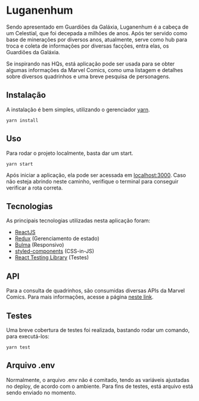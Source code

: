 # Luganenhum

Sendo apresentado em Guardiões da Galáxia, Luganenhum é a cabeça de um Celestial, que foi decepada a milhões de anos. Após ter servido como base de minerações por diversos anos, atualmente, serve como hub para troca e coleta de informações por diversas facções, entra elas, os Guardiões da Galáxia.

Se inspirando nas HQs, está aplicação pode ser usada para se obter algumas informações da Marvel Comics, como uma listagem e detalhes sobre diversos quadrinhos e uma breve pesquisa de personagens.

## Instalação

A instalação é bem simples, utilizando o gerenciador [yarn](https://yarnpkg.com/).

```yarn
yarn install
```

## Uso

Para rodar o projeto localmente, basta dar um start.

```yarn
yarn start
```
Após iniciar a aplicação, ela pode ser acessada em [localhost:3000](http://localhost:3000). Caso não esteja abrindo neste caminho, verifique o terminal para conseguir verificar a rota correta.

## Tecnologias
As principais tecnologias utilizadas nesta aplicação foram:

* [ReactJS](https://reactjs.org/)
* [Redux](https://redux.js.org/) (Gerenciamento de estado)
* [Bulma](https://bulma.io/) (Responsivo)
* [styled-components](https://styled-components.com/) (CSS-in-JS)
* [React Testing Library](https://testing-library.com/docs/react-testing-library/intro) (Testes)

## API

Para a consulta de quadrinhos, são consumidas diversas APIs da Marvel Comics. Para mais informações, acesse a página [neste link](https://developer.marvel.com/).

## Testes

Uma breve cobertura de testes foi realizada, bastando rodar um comando, para executá-los:

```yarn
yarn test
```

## Arquivo .env

Normalmente, o arquivo .env não é comitado, tendo as variáveis ajustadas no deploy, de acordo com o ambiente. Para fins de testes, está arquivo está sendo enviado no momento.
